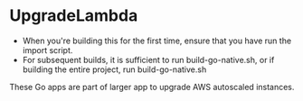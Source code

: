 # UpgradeLambda

* When you're building this for the first time, ensure that you have run the import script.
* For subsequent builds, it is sufficient to run build-go-native.sh, or if building the entire project, run build-go-native.sh

These Go apps are part of larger app to upgrade AWS autoscaled instances.
